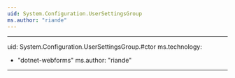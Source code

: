 ```yaml
---
uid: System.Configuration.UserSettingsGroup
ms.author: "riande"
---
```


---
uid: System.Configuration.UserSettingsGroup.#ctor
ms.technology: 
  - "dotnet-webforms"
ms.author: "riande"
---
